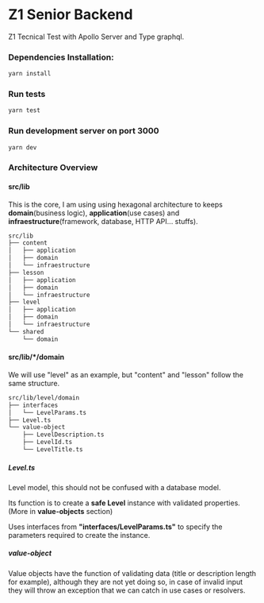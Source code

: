 # Z1 Senior Backend
Z1 Tecnical Test with Apollo Server and Type graphql.

### Dependencies Installation:
```bash
yarn install
```

### Run tests
```bash
yarn test
```

### Run development server on port 3000
```bash
yarn dev
```

### Architecture Overview
#### src/lib
This is the core, I am using using hexagonal architecture to keeps **domain**(business logic), 
**application**(use cases) and **infraestructure**(framework, database, HTTP API... stuffs).
```bash
src/lib
├── content
│   ├── application
│   ├── domain
│   └── infraestructure
├── lesson
│   ├── application
│   ├── domain
│   └── infraestructure
├── level
│   ├── application
│   ├── domain
│   └── infraestructure
└── shared
    └── domain
```

#### src/lib/*/domain
We will use "level" as an example, but "content" and "lesson" follow the same structure.

```bash
src/lib/level/domain
├── interfaces
│   └── LevelParams.ts
├── Level.ts
└── value-object
    ├── LevelDescription.ts
    ├── LevelId.ts
    └── LevelTitle.ts
```

##### Level.ts
Level model, this should not be confused with a database model.

Its function is to create a **safe Level** instance with validated properties. (More in **value-objects** section)

Uses interfaces from **"interfaces/LevelParams.ts"** to specify the parameters required to create
the instance.

##### value-object
Value objects have the function of validating data (title or description length for example), 
although they are not yet doing so, in case of invalid input they will throw an exception 
that we can catch in use cases or resolvers.
